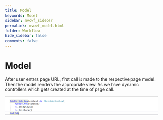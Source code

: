 ```yaml
---
title: Model
keywords: Model
sidebar: mvcwf_sidebar
permalink: mvcwf_model.html
folder: Workflow
hide_sidebar: false
comments: false
---
```




#  Model

After user enters page URL, first call is made to the respective page model. Then the model renders the appropriate view. As we have dynamic controllers which gets created at the time of page call.

![](images/image1.png)
